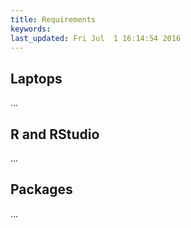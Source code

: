 ```yaml
---
title: Requirements
keywords:
last_updated: Fri Jul  1 16:14:54 2016
---
```


## Laptops

...

## R and RStudio

...

## Packages

...

